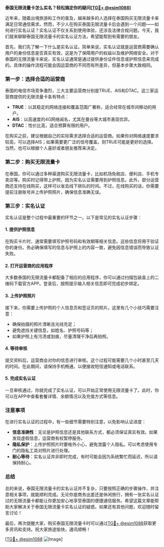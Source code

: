 **泰国无限流量卡怎么实名？轻松搞定你的疑问[[TG💪+ @esim1088](https://t.me/s/esim1088)]**

近年来，随着出境旅游和工作的普及，越来越多的人选择在泰国购买无限流量卡来满足日常通信需求。然而，不少人在购买泰国无限流量卡后会遇到一个问题——如何进行实名认证？实名认证不仅关系到使用体验，还涉及法律合规问题。今天，我们就来聊聊泰国无限流量卡的实名认证方法，希望能帮到有需要的朋友。

首先，我们先了解一下什么是实名认证。简单来说，实名认证就是运营商需要确认用户的身份信息是否真实有效，这是为了保障用户的权益以及维护网络安全。对于泰国的无限流量卡来说，实名认证通常是通过提供身份证件信息或护照信息来完成的。具体的操作流程可能会因运营商的不同而有所差异，但基本步骤大致相同。

### **第一步：选择合适的运营商**
泰国的电信市场竞争激烈，三大主要运营商分别是TRUE、AIS和DTAC。这三家运营商提供的无限流量卡各有特点：

- **TRUE**：以其稳定的网络连接和覆盖范围广著称，适合经常在城市间移动的用户。
- **AIS**：以高速度的4G网络闻名，尤其在曼谷等大城市表现优异。
- **DTAC**：性价比高，适合预算有限的用户。

在购买之前，建议根据自己的实际需求选择合适的运营商。如果你对网络速度要求较高，可以选择AIS；如果需要更广泛的信号覆盖，则TRUE可能是更好的选择。当然，也可以根据个人喜好或者朋友推荐来决定。

### **第二步：购买无限流量卡**
在泰国，你可以通过多种渠道购买无限流量卡，比如机场免税店、便利店、手机专卖店等。购买时记得带上护照，因为实名认证需要用到护照信息。此外，部分运营商还支持在线购买，这样可以省去线下排队的时间。不过，在线购买的话，你需要提前注册账号并上传护照照片，确保信息准确无误。

### **第三步：实名认证**
实名认证是整个过程中最重要的环节之一。以下是常见的实名认证步骤：

#### **1. 提供护照信息**
在购买卡片时，通常需要填写护照号码和有效期等相关信息。这些信息将用于验证你的身份。务必确保填写的信息与护照上的内容一致，避免因信息错误而导致认证失败。

#### **2. 打开运营商的应用程序**
大多数泰国的无限流量卡都配备了相应的应用程序，你可以通过扫描包装盒上的二维码下载官方APP。登录后，按照提示输入相关信息即可完成初步绑定。

#### **3. 上传护照照片**
接下来，你需要上传护照的个人信息页和签证页的照片。这里有几个小技巧需要注意：
- 确保拍摄的照片清晰且光线充足；
- 避免遮挡关键信息，如姓名、护照号码等；
- 如果护照上有污渍或划痕，尽量清理干净后再拍照。

#### **4. 等待审核**
提交资料后，运营商会对你的信息进行审核。这个过程可能需要几个小时甚至几天的时间。在此期间，请保持手机畅通，以便接收短信通知或电话联系。

#### **5. 完成实名认证**
一旦审核通过，你就完成了实名认证，可以开始正常使用无限流量卡了。此时，你可以在APP中查看套餐详情、余额情况以及充值方式等信息。

### **注意事项**
在进行实名认证的过程中，有一些细节需要特别注意，以免影响认证进度：

- **信息准确性**：无论是护照信息还是其他联系方式，都必须保证真实有效。如果发现虚假信息，运营商有权暂停服务。
- **隐私保护**：上传护照照片时要格外小心，避免泄露个人隐私。可以考虑使用专门的隐私工具对照片进行处理。
- **耐心等待**：实名认证并非即时完成，有时可能会因为系统繁忙而延迟，所以请保持耐心。

### **总结**
总的来说，泰国无限流量卡的实名认证并不复杂，只要按照正确的步骤操作，并注意相关事项，就能顺利完成。无论你是商务出差还是休闲旅行，拥有一张实名认证过的无限流量卡都能让你更加安心地享受泰国的便捷通信服务。希望这篇文章能帮助大家解决关于泰国无限流量卡实名认证的疑惑。如果还有其他问题，欢迎随时留言讨论！

最后，再次提醒大家，购买泰国无限流量卡时可以通过[TG💪+ @esim1088](https://t.me/s/esim1088)获取更多资讯和支持。祝大家旅途愉快，通讯顺畅！ 

[[TG💪+ @esim1088](https://t.me/s/esim1088) ![Image](https://i.postimg.cc/4NQfJmqS/Snipaste-2025-05-13-00-14-12.png)]